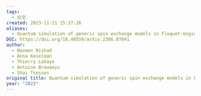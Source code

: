```yaml
---
tags:
  - 论文
created: 2023-11-21 15:17:26
aliases:
  - Quantum simulation of generic spin exchange models in Floquet-engineered Rydberg atom arrays
DOI: https://doi.org/10.48550/arXiv.2306.07041
author:
  - Naveen Nishad
  - Anna Keselman
  - Thierry Lahaye
  - Antoine Browaeys
  - Shai Tsesses
original title: Quantum simulation of generic spin exchange models in Floquet-engineered Rydberg atom arrays
year: "2023"
---
```

